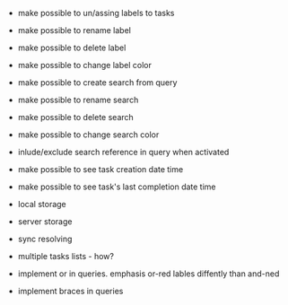 - make possible to un/assing labels to tasks


- make possible to rename label
- make possible to delete label
- make possible to change label color

- make possible to create search from query
- make possible to rename search
- make possible to delete search
- make possible to change search color
- inlude/exclude search reference in query when activated

- make possible to see task creation date time
- make possible to see task's last completion date time

- local storage
- server storage
- sync resolving 

- multiple tasks lists - how?
- implement or in queries. emphasis or-red lables diffently than and-ned
- implement braces in queries
